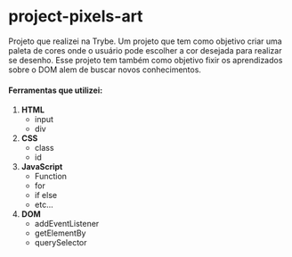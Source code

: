 # project-pixels-art
Projeto que realizei na Trybe. Um projeto que tem como objetivo criar uma paleta de cores onde o usuário pode escolher a cor desejada para realizar se desenho. Esse projeto tem também como objetivo fixir os aprendizados sobre o DOM alem de buscar novos conhecimentos.

#### Ferramentas que utilizei:
 1. **HTML**
    - input
    - div
 2. **CSS**
    - class
    - id
 3. **JavaScript**
    - Function
    - for
    - if else
    - etc...
 3. **DOM**
    - addEventListener
    - getElementBy
    - querySelector
